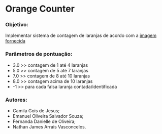# Orange Counter

### Objetivo:


Implementar sistema de contagem de laranjas de acordo com a [imagem fornecida](https://github.com/EmanuelOSSouza/orange-counter/blob/main/src/resource/image1.jfif?raw=true)

### Parâmetros de pontuação:

- 3.0 >> contagem de 1 até 4 laranjas
- 5.0 >> contagem de 5 até 7 laranjas
- 7.0 >> contagem de 8 até 10 laranjas
- 8.0 >> contagem acima de 10 laranjas 
- -1 >> para cada falsa laranja contada/identificada

### Autores: 

- Camila Gois de Jesus;
- Emanuel Oliveira Salvador Souza;
- Fernanda Danielle de Oliveira;
- Nathan James Arrais Vasconcelos.